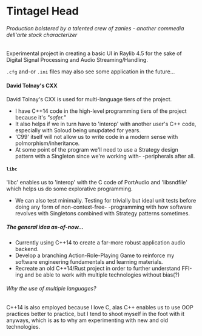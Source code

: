 # Tintagel Head

###### _Production bolstered by a talented crew of zanies - another commedia dell'arte stock characterizer_

Experimental project in creating a basic UI in Raylib 4.5 for the sake of Digital Signal Processing and Audio Streaming/Handling.

`.cfg` and-or `.ini` files may also see some application in the future...

#### David Tolnay's CXX

David Tolnay's CXX is used for multi-language tiers of the project.

- I have C++14 code in the high-level programming tiers of the project because it's _"safer."_
- It also helps if we in turn have to 'interop' with another user's C++ code, especially with Soloud being unupdated for years.
- 'C99' itself will not allow us to write code in a modern sense with polmorphism/inheritance.
- At some point of the program we'll need to use a Strategy design pattern with a Singleton since we're working with-
  -peripherals after all.

#### `libc`

'libc' enables us to 'interop' with the C code of PortAudio and 'libsndfile' which helps us do some explorative programming.

- We can also test minimally. Testing for trivially but ideal unit tests before doing any form of non-context-free-
  -programming with how software revolves with Singletons combined with Strategy patterns sometimes.

##### The general idea as-of-now...

- Currently using C++14 to create a far-more robust application audio backend.
- Develop a branching Action-Role-Playing Game to reinforce my software engineering fundamentals and learning materials.
- Recreate an old C++14/Rust project in order to further understand FFI-ing and be able to work with multiple technologies without bias(?)

###### Why the use of multiple languages?

C++14 is also employed because I love C, alas C++ enables us to use OOP practices better to practice,
but I tend to shoot myself in the foot with it anyways, which is as to why am experimenting with new and old technologies.
